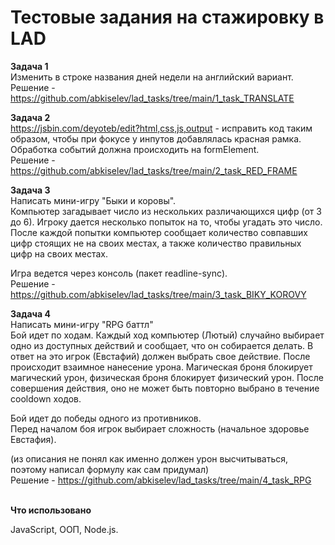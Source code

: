 # Тестовые задания на стажировку в LAD

**Задача 1**\
Изменить в строке названия дней недели на английский вариант.\
Решение - https://github.com/abkiselev/lad_tasks/tree/main/1_task_TRANSLATE


**Задача 2**\
https://jsbin.com/deyoteb/edit?html,css,js,output - исправить код таким образом, чтобы при фокусе у инпутов добавлялась красная рамка. Обработка событий должна происходить на formElement.\
Решение - https://github.com/abkiselev/lad_tasks/tree/main/2_task_RED_FRAME


**Задача 3**\
Написать мини-игру "Быки и коровы".\
Компьютер загадывает число из нескольких различающихся цифр (от 3 до 6). Игроку дается несколько попыток на то, чтобы угадать это число. После каждой попытки компьютер сообщает количество совпавших цифр стоящих не на своих местах, а также количество правильных цифр на своих местах.

Игра ведется через консоль (пакет readline-sync).\
Решение - https://github.com/abkiselev/lad_tasks/tree/main/3_task_BIKY_KOROVY


**Задача 4**\
Написать мини-игру "RPG баттл"\
Бой идет по ходам. Каждый ход компьютер (Лютый) случайно выбирает одно из доступных действий и сообщает, что он собирается делать. В ответ на это игрок (Евстафий) должен выбрать свое действие.
После происходит взаимное нанесение урона. Магическая броня блокирует магический урон, физическая броня блокирует физический урон.
После совершения действия, оно не может быть повторно выбрано в течение cooldown ходов.

Бой идет до победы одного из противников.\
Перед началом боя игрок выбирает сложность (начальное здоровье Евстафия).

(из описания не понял как именно должен урон высчитываться, поэтому написал формулу как сам придумал)\
Решение - https://github.com/abkiselev/lad_tasks/tree/main/4_task_RPG 

\
**Что использовано**

JavaScript, ООП, Node.js.
